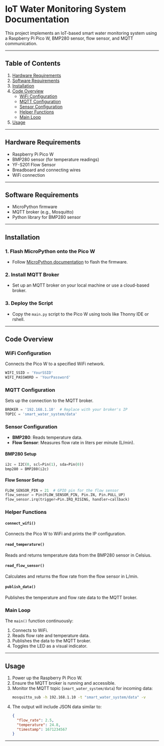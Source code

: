 # IoT Water Monitoring System Documentation

This project implements an IoT-based smart water monitoring system using a Raspberry Pi Pico W, BMP280 sensor, flow sensor, and MQTT communication.

---

## Table of Contents
1. [Hardware Requirements](#hardware-requirements)
2. [Software Requirements](#software-requirements)
3. [Installation](#installation)
4. [Code Overview](#code-overview)
   - [WiFi Configuration](#wifi-configuration)
   - [MQTT Configuration](#mqtt-configuration)
   - [Sensor Configuration](#sensor-configuration)
   - [Helper Functions](#helper-functions)
   - [Main Loop](#main-loop)
5. [Usage](#usage)

---

## Hardware Requirements
- Raspberry Pi Pico W
- BMP280 sensor (for temperature readings)
- YF-S201 Flow Sensor
- Breadboard and connecting wires
- WiFi connection

---

## Software Requirements
- MicroPython firmware
- MQTT broker (e.g., Mosquitto)
- Python library for BMP280 sensor

---

## Installation

### 1. Flash MicroPython onto the Pico W
- Follow [MicroPython documentation](https://micropython.org/download/rp2-pico/) to flash the firmware.

### 2. Install MQTT Broker
- Set up an MQTT broker on your local machine or use a cloud-based broker.

### 3. Deploy the Script
- Copy the `main.py` script to the Pico W using tools like Thonny IDE or rshell.

---

## Code Overview

### WiFi Configuration
Connects the Pico W to a specified WiFi network.

```python
WIFI_SSID = 'YourSSID'
WIFI_PASSWORD = 'YourPassword'
```

### MQTT Configuration
Sets up the connection to the MQTT broker.

```python
BROKER = '192.168.1.10'  # Replace with your broker's IP
TOPIC = 'smart_water_system/data'
```

### Sensor Configuration
- **BMP280**: Reads temperature data.
- **Flow Sensor**: Measures flow rate in liters per minute (L/min).

#### BMP280 Setup
```python
i2c = I2C(0, scl=Pin(1), sda=Pin(0))
bmp280 = BMP280(i2c)
```

#### Flow Sensor Setup
```python
FLOW_SENSOR_PIN = 21  # GPIO pin for the flow sensor
flow_sensor = Pin(FLOW_SENSOR_PIN, Pin.IN, Pin.PULL_UP)
flow_sensor.irq(trigger=Pin.IRQ_RISING, handler=callback)
```

### Helper Functions

#### `connect_wifi()`
Connects the Pico W to WiFi and prints the IP configuration.

#### `read_temperature()`
Reads and returns temperature data from the BMP280 sensor in Celsius.

#### `read_flow_sensor()`
Calculates and returns the flow rate from the flow sensor in L/min.

#### `publish_data()`
Publishes the temperature and flow rate data to the MQTT broker.

### Main Loop
The `main()` function continuously:
1. Connects to WiFi.
2. Reads flow rate and temperature data.
3. Publishes the data to the MQTT broker.
4. Toggles the LED as a visual indicator.

---

## Usage
1. Power up the Raspberry Pi Pico W.
2. Ensure the MQTT broker is running and accessible.
3. Monitor the MQTT topic (`smart_water_system/data`) for incoming data:
   ```bash
   mosquitto_sub -h 192.168.1.10 -t "smart_water_system/data" -v
   ```
4. The output will include JSON data similar to:
   ```json
   {
     "flow_rate": 2.5,
     "temperature": 24.8,
     "timestamp": 1671234567
   }
   ```

---

